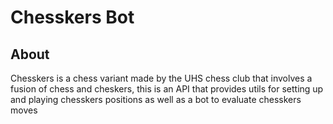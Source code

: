 # Chesskers Bot
## About
Chesskers is a chess variant made by the UHS chess club that involves a fusion of chess and cheskers, this is an API that provides utils for setting up and playing chesskers positions as well as a bot to evaluate chesskers moves
